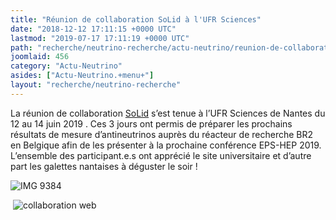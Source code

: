 ```yaml
---
title: "Réunion de collaboration SoLid à l'UFR Sciences"
date: "2018-12-12 17:11:15 +0000 UTC"
lastmod: "2019-07-17 17:11:19 +0000 UTC"
path: "recherche/neutrino-recherche/actu-neutrino/reunion-de-collaboration-solid.xx.md"
joomlaid: 456
category: "Actu-Neutrino"
asides: ["Actu-Neutrino.+menu+"]
layout: "recherche/neutrino-recherche"
---
```

La réunion de collaboration [SoLid](http://www.solid-experiment.org/) s’est tenue à l’UFR Sciences de Nantes du 12 au 14 juin 2019 . Ces 3 jours ont permis de préparer les prochains résultats de mesure d’antineutrinos auprès du réacteur de recherche BR2 en Belgique afin de les présenter à la prochaine conférence EPS-HEP 2019. L’ensemble des participant.e.s ont apprécié le site universitaire et d’autre part les galettes nantaises à déguster le soir !

![IMG 9384](images/Solid/IMG_9384.png)

 ![collaboration web](images/Solid/collaboration-web.png)
